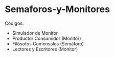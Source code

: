 # Semaforos-y-Monitores

Códigos:
 - Simulador de Monitor 
- Productor Consumidor (Monitor)
- Filósofos Comensales (Semáforo)
- Lectores y Escritores (Monitor)
